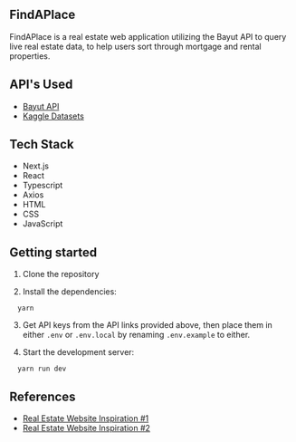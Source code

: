 ## FindAPlace
FindAPlace is a real estate web application utilizing the Bayut API to query live real estate data, to help users sort through mortgage and rental properties.

## API's Used
* [Bayut API](https://rapidapi.com/apidojo/api/bayut/)
* [Kaggle Datasets](https://www.kaggle.com/datasets)

## Tech Stack
* Next.js
* React
* Typescript
* Axios
* HTML
* CSS
* JavaScript

## Getting started

1. Clone the repository

2. Install the dependencies:

```
  yarn
```

3. Get API keys from the API links provided above, then place them in either `.env` or `.env.local` by renaming `.env.example` to either. 

4. Start the development server:

```
  yarn run dev
```

## References
* [Real Estate Website Inspiration #1](https://www.investopedia.com/best-real-estate-websites-5069964)
* [Real Estate Website Inspiration #2](https://dribbble.com/search/real-estate)